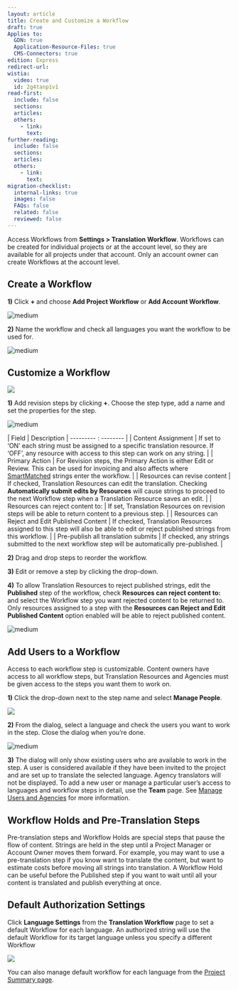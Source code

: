 ```yaml
---
layout: article
title: Create and Customize a Workflow
draft: true
Applies to:
  GDN: true
  Application-Resource-Files: true
  CMS-Connectors: true
edition: Express
redirect-url:
wistia:
  video: true
  id: 2g4tanp1v1
read-first:
  include: false
  sections:
  articles:
  others:
    - link:
      text:
further-reading:
  include: false
  sections:
  articles:
  others:
    - link:
      text:
migration-checklist:
  internal-links: true
  images: false
  FAQs: false
  related: false
  reviewed: false
---
```



Access Workflows from **Settings &gt; Translation Workflow**. Workflows can be created for individual projects or at the account level, so they are available for all projects under that account. Only an account owner can create Workflows at the account level.

## Create a Workflow

**1)** Click **+** and choose **Add Project Workflow** or **Add Account Workflow**.

![medium](/uploads/versions/smartling___translation_workflow---x----674-417x---.png)

**2)** Name the workflow and check all languages you want the workflow to be used for.

![medium](/uploads/versions/smartling___translation_workflow-1---x----577-425x---.png)

## Customize a Workflow

![](/uploads/versions/smartling___translation_workflow-2---x----968-165x---.png)

**1)** Add revision steps by clicking **+**. Choose the step type, add a name and set the properties for the step.

![medium](/uploads/versions/smartling___translation_workflow-3---x----576-551x---.png)

| Field       | Description |
 ---------    : --------    |
| Content Assignment       | If set to ‘ON’ each string must be assigned to a specific translation resource. If ‘OFF’, any resource with access to this step can work on any string. |
| Primary Action       | For Revision steps, the Primary Action is either Edit or Review. This can be used for invoicing and also affects where [SmartMatched](/support/articles/smartmatch-settings/) strings enter the workflow. |
| Resources can revise content       | If checked, Translation Resources can edit the translation. Checking **Automatically submit edits by Resources** will cause strings to proceed to the next Workflow step when a Translation Resource saves an edit. |
| Resources can reject content to:       | If set, Translation Resources on revision steps will be able to return content to a previous step. |
| Resources can Reject and Edit Published Content       | If checked, Translation Resources assigned to this step will also be able to edit or reject published strings from this workflow. |
| Pre-publish all translation submits       | If checked, any strings submitted to the next workflow step will be automatically pre-published. |

**2)** Drag and drop steps to reorder the workflow.

**3)** Edit or remove a step by clicking the drop-down.

**4)** To allow Translation Resources to reject published strings, edit the **Published** step of the workflow, check **Resources can reject content to:** and select the Workflow step you want rejected content to be returned to. Only resources assigned to a step with the **Resources can Reject and Edit Published Content** option enabled will be able to reject published content.

![medium](/uploads/versions/smartling___translation_workflow-4---x----576-275x---.png)

## Add Users to a Workflow

Access to each workflow step is customizable. Content owners have access to all workflow steps, but Translation Resources and Agencies must be given access to the steps you want them to work on.

**1)** Click the drop-down next to the step name and select **Manage People**.

![](/uploads/versions/smartling___translation_workflow-5---x----978-307x---.png)

**2)** From the dialog, select a language and check the users you want to work in the step. Close the dialog when you’re done.

![medium](/uploads/versions/smartling___translation_workflow-6---x----576-245x---.png)

**3)** The dialog will only show existing users who are available to work in the step. A user is considered available if they have been invited to the project and are set up to translate the selected language. Agency translators will not be displayed. To add a new user or manage a particular user’s access to languages and workflow steps in detail, use the **Team** page. See [Manage Users and Agencies](/support/articles/add-and-manage-users-and-agencies/) for more information.

## Workflow Holds and Pre-Translation Steps

Pre-translation steps and Workflow Holds are special steps that pause the flow of content. Strings are held in the step until a Project Manager or Account Owner moves them forward. For example, you may want to use a pre-translation step if you know want to translate the content, but want to estimate costs before moving all strings into translation. A Workflow Hold can be useful before the Published step if you want to wait until all your content is translated and publish everything at once.

## Default Authorization Settings

Click **Language Settings** from the **Translation Workflow** page to set a default Workflow for each language. An authorized string will use the default Workflow for its target language unless you specify a different Workflow

![](/uploads/versions/smartling___translation_workflow-7---x----1249-497x---.png)

<div class="info">
You can also manage default workflow for each language from the <a href="/support/articles/manage-languages-in-a-project/">Project Summary page</a>.
</div>